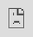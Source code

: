 ```yaml
---
layout: HackTheBox
title:  "HackTheBox - Sense"
date:   2021-02-13 08:31:00 +0000
categories: Walkthrough HackTheBox
---
```

<p style="font-family:arial;">HackTheBox Sense<br><br>
</p>
<iframe src="https://drive.google.com/file/d/15RIsIS-CLWk1qYa_WJ4scpYhdq6fwnAg/preview" style="position:fixed; top:0px; left:0px; bottom:0px; right:0px; width:100%; height:100%; border:none; margin:0; padding:0; overflow:hidden; z-index:999999;"></iframe>

